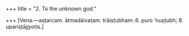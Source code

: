 +++
title = "2. To the unknown god."

+++
[Vena.—aṣṭarcam. ātmadāivatam. trāiṣṭubham: 6. puro ’nuṣṭubh; 8. upariṣṭājjyotis.]
